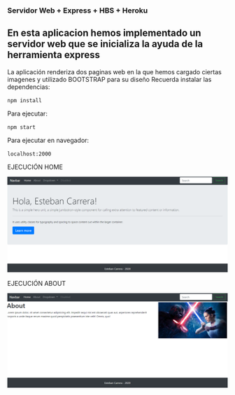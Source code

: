 ### Servidor Web + Express + HBS + Heroku
En esta aplicacion hemos implementado un servidor web que se inicializa la ayuda de la herramienta express
--
La aplicación renderiza dos paginas web en la que hemos cargado ciertas imagenes y utilizado BOOTSTRAP para su diseño
Recuerda instalar las dependencias:

```
npm install
```

Para ejecutar:

```
npm start
```
Para ejecutar en navegador:

```
localhost:2000
```
EJECUCIÓN HOME

 ![Screenshot](home.png) 

EJECUCIÓN ABOUT

 ![Screenshot](about.png) 

